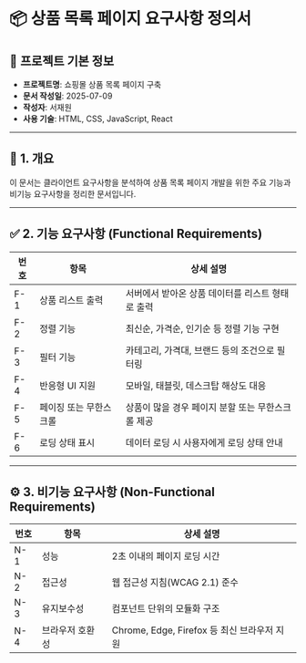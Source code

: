# 📦 상품 목록 페이지 요구사항 정의서

## 📌 프로젝트 기본 정보

- **프로젝트명**: 쇼핑몰 상품 목록 페이지 구축
- **문서 작성일**: 2025-07-09
- **작성자**: 서재원
- **사용 기술**: HTML, CSS, JavaScript, React

---

## 🧩 1. 개요

이 문서는 클라이언트 요구사항을 분석하여 상품 목록 페이지 개발을 위한 주요 기능과 비기능 요구사항을 정리한 문서입니다.

---

## ✅ 2. 기능 요구사항 (Functional Requirements)

| 번호 | 항목                        | 상세 설명 |
|------|-----------------------------|-----------|
| F-1  | 상품 리스트 출력           | 서버에서 받아온 상품 데이터를 리스트 형태로 출력 |
| F-2  | 정렬 기능                  | 최신순, 가격순, 인기순 등 정렬 기능 구현 |
| F-3  | 필터 기능                  | 카테고리, 가격대, 브랜드 등의 조건으로 필터링 |
| F-4  | 반응형 UI 지원            | 모바일, 태블릿, 데스크탑 해상도 대응 |
| F-5  | 페이징 또는 무한스크롤    | 상품이 많을 경우 페이지 분할 또는 무한스크롤 제공 |
| F-6  | 로딩 상태 표시            | 데이터 로딩 시 사용자에게 로딩 상태 안내 |

---

## ⚙️ 3. 비기능 요구사항 (Non-Functional Requirements)

| 번호 | 항목           | 상세 설명 |
|------|----------------|-----------|
| N-1  | 성능           | 2초 이내의 페이지 로딩 시간 |
| N-2  | 접근성         | 웹 접근성 지침(WCAG 2.1) 준수 |
| N-3  | 유지보수성     | 컴포넌트 단위의 모듈화 구조 |
| N-4  | 브라우저 호환성 | Chrome, Edge, Firefox 등 최신 브라우저 지원 |
